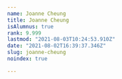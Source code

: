 ```yaml
---
name: Joanne Cheung
title: Joanne Cheung
isAlumnus: true
rank: 9.999
lastmod: "2021-08-03T10:24:53.910Z"
date: "2021-08-02T16:39:37.346Z"
slug: joanne-cheung
noindex: true

---
```


